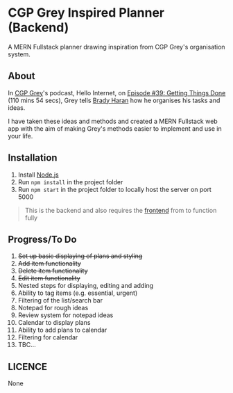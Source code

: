 # CGP Grey Inspired Planner (Backend)

A MERN Fullstack planner drawing inspiration from CGP Grey's organisation system.

## About

In [CGP Grey](https://www.cgpgrey.com/)'s podcast, Hello Internet, on [Episode #39: Getting Things Done](http://www.hellointernet.fm/podcast/39) (110 mins 54 secs), Grey tells [Brady Haran](http://bradyharan.com/) how he organises his tasks and ideas.

I have taken these ideas and methods and created a MERN Fullstack web app with the aim of making Grey's methods easier to implement and use in your life.

## Installation

1.  Install [Node.js](https://nodejs.org/en/)
2.  Run `npm install` in the project folder
3.  Run `npm start` in the project folder to locally host the server on port 5000

> This is the backend and also requires the [frontend](https://github.com/tr-jackson/CGP-grey-inspired-planner-backend) from to function fully

## Progress/To Do

1.  ~~Set up basic displaying of plans and styling~~
2.  ~~Add item functionality~~
3.  ~~Delete item functionality~~
4.  ~~Edit item functionality~~
5.  Nested steps for displaying, editing and adding
6.  Ability to tag items (e.g. essential, urgent)
7.  Filtering of the list/search bar
8.  Notepad for rough ideas
9.  Review system for notepad ideas
10.  Calendar to display plans
11. Ability to add plans to calendar
12. Filtering for calendar
13. TBC...

## LICENCE

None
